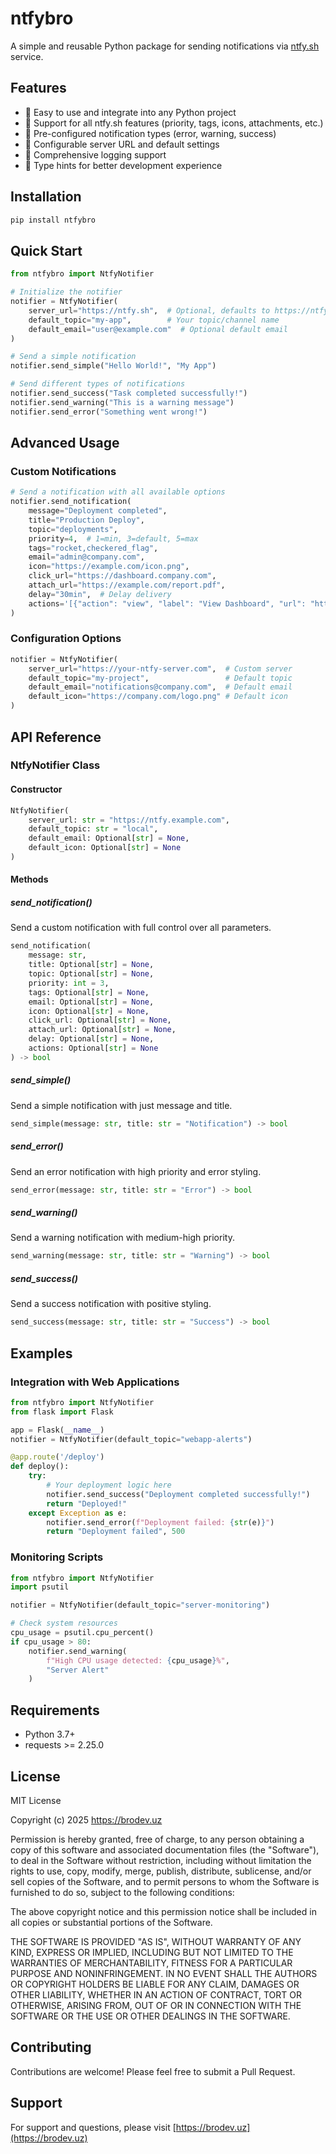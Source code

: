# ntfybro

A simple and reusable Python package for sending notifications via [ntfy.sh](https://ntfy.sh) service.

## Features

- 🚀 Easy to use and integrate into any Python project
- 📱 Support for all ntfy.sh features (priority, tags, icons, attachments, etc.)
- 🎯 Pre-configured notification types (error, warning, success)
- 🔧 Configurable server URL and default settings
- 📝 Comprehensive logging support
- 🐍 Type hints for better development experience

## Installation

```bash
pip install ntfybro
```

## Quick Start

```python
from ntfybro import NtfyNotifier

# Initialize the notifier
notifier = NtfyNotifier(
    server_url="https://ntfy.sh",  # Optional, defaults to https://ntfy.hvacvoice.com
    default_topic="my-app",        # Your topic/channel name
    default_email="user@example.com"  # Optional default email
)

# Send a simple notification
notifier.send_simple("Hello World!", "My App")

# Send different types of notifications
notifier.send_success("Task completed successfully!")
notifier.send_warning("This is a warning message")
notifier.send_error("Something went wrong!")
```

## Advanced Usage

### Custom Notifications

```python
# Send a notification with all available options
notifier.send_notification(
    message="Deployment completed",
    title="Production Deploy",
    topic="deployments",
    priority=4,  # 1=min, 3=default, 5=max
    tags="rocket,checkered_flag",
    email="admin@company.com",
    icon="https://example.com/icon.png",
    click_url="https://dashboard.company.com",
    attach_url="https://example.com/report.pdf",
    delay="30min",  # Delay delivery
    actions='[{"action": "view", "label": "View Dashboard", "url": "https://dashboard.company.com"}]'
)
```

### Configuration Options

```python
notifier = NtfyNotifier(
    server_url="https://your-ntfy-server.com",  # Custom server
    default_topic="my-project",                 # Default topic
    default_email="notifications@company.com",  # Default email
    default_icon="https://company.com/logo.png" # Default icon
)
```

## API Reference

### NtfyNotifier Class

#### Constructor

```python
NtfyNotifier(
    server_url: str = "https://ntfy.example.com",
    default_topic: str = "local",
    default_email: Optional[str] = None,
    default_icon: Optional[str] = None
)
```

#### Methods

##### send_notification()

Send a custom notification with full control over all parameters.

```python
send_notification(
    message: str,
    title: Optional[str] = None,
    topic: Optional[str] = None,
    priority: int = 3,
    tags: Optional[str] = None,
    email: Optional[str] = None,
    icon: Optional[str] = None,
    click_url: Optional[str] = None,
    attach_url: Optional[str] = None,
    delay: Optional[str] = None,
    actions: Optional[str] = None
) -> bool
```

##### send_simple()

Send a simple notification with just message and title.

```python
send_simple(message: str, title: str = "Notification") -> bool
```

##### send_error()

Send an error notification with high priority and error styling.

```python
send_error(message: str, title: str = "Error") -> bool
```

##### send_warning()

Send a warning notification with medium-high priority.

```python
send_warning(message: str, title: str = "Warning") -> bool
```

##### send_success()

Send a success notification with positive styling.

```python
send_success(message: str, title: str = "Success") -> bool
```

## Examples

### Integration with Web Applications

```python
from ntfybro import NtfyNotifier
from flask import Flask

app = Flask(__name__)
notifier = NtfyNotifier(default_topic="webapp-alerts")

@app.route('/deploy')
def deploy():
    try:
        # Your deployment logic here
        notifier.send_success("Deployment completed successfully!")
        return "Deployed!"
    except Exception as e:
        notifier.send_error(f"Deployment failed: {str(e)}")
        return "Deployment failed", 500
```

### Monitoring Scripts

```python
from ntfybro import NtfyNotifier
import psutil

notifier = NtfyNotifier(default_topic="server-monitoring")

# Check system resources
cpu_usage = psutil.cpu_percent()
if cpu_usage > 80:
    notifier.send_warning(
        f"High CPU usage detected: {cpu_usage}%",
        "Server Alert"
    )
```

## Requirements

- Python 3.7+
- requests >= 2.25.0

## License

MIT License

Copyright (c) 2025 https://brodev.uz

Permission is hereby granted, free of charge, to any person obtaining a copy
of this software and associated documentation files (the "Software"), to deal
in the Software without restriction, including without limitation the rights
to use, copy, modify, merge, publish, distribute, sublicense, and/or sell
copies of the Software, and to permit persons to whom the Software is
furnished to do so, subject to the following conditions:

The above copyright notice and this permission notice shall be included in all
copies or substantial portions of the Software.

THE SOFTWARE IS PROVIDED "AS IS", WITHOUT WARRANTY OF ANY KIND, EXPRESS OR
IMPLIED, INCLUDING BUT NOT LIMITED TO THE WARRANTIES OF MERCHANTABILITY,
FITNESS FOR A PARTICULAR PURPOSE AND NONINFRINGEMENT. IN NO EVENT SHALL THE
AUTHORS OR COPYRIGHT HOLDERS BE LIABLE FOR ANY CLAIM, DAMAGES OR OTHER
LIABILITY, WHETHER IN AN ACTION OF CONTRACT, TORT OR OTHERWISE, ARISING FROM,
OUT OF OR IN CONNECTION WITH THE SOFTWARE OR THE USE OR OTHER DEALINGS IN THE
SOFTWARE.

## Contributing

Contributions are welcome! Please feel free to submit a Pull Request.

## Support

For support and questions, please visit [https://brodev.uz](https://brodev.uz)